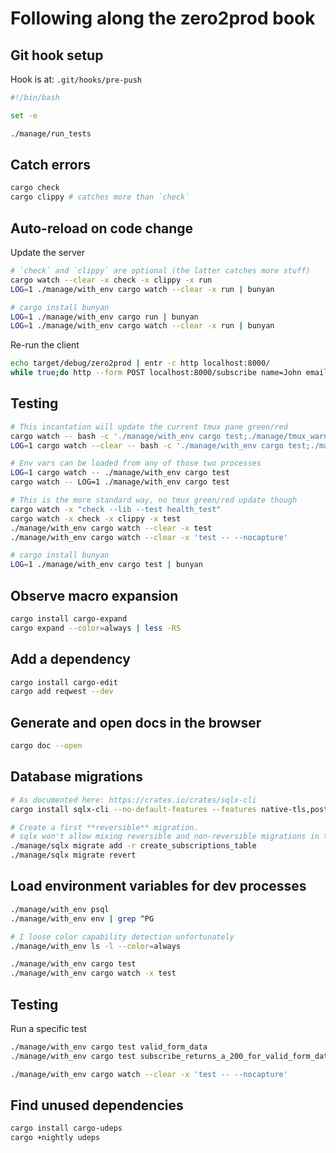 # Following along the zero2prod book

## Git hook setup

Hook is at: `.git/hooks/pre-push`
```bash
#!/bin/bash

set -e

./manage/run_tests
```

## Catch errors

```bash
cargo check
cargo clippy # catches more than `check`
```

## Auto-reload on code change

Update the server
```bash
# `check` and `clippy` are optional (the latter catches more stuff)
cargo watch --clear -x check -x clippy -x run
LOG=1 ./manage/with_env cargo watch --clear -x run | bunyan

# cargo install bunyan
LOG=1 ./manage/with_env cargo run | bunyan
LOG=1 ./manage/with_env cargo watch --clear -x run | bunyan
```

Re-run the client
```bash
echo target/debug/zero2prod | entr -c http localhost:8000/
while true;do http --form POST localhost:8000/subscribe name=John email=john-$(date +%s)@example.com;sleep 5;done
```

## Testing

```bash
# This incantation will update the current tmux pane green/red
cargo watch -- bash -c './manage/with_env cargo test;./manage/tmux_warn $?'
LOG=1 cargo watch --clear -- bash -c './manage/with_env cargo test;./manage/tmux_warn $?' | bunyan

# Env vars can be loaded from any of those two processes
LOG=1 cargo watch -- ./manage/with_env cargo test
cargo watch -- LOG=1 ./manage/with_env cargo test

# This is the more standard way, no tmux green/red update though
cargo watch -x "check --lib --test health_test"
cargo watch -x check -x clippy -x test
./manage/with_env cargo watch --clear -x test
./manage/with_env cargo watch --clear -x 'test -- --nocapture'

# cargo install bunyan
LOG=1 ./manage/with_env cargo test | bunyan
```

## Observe macro expansion

```bash
cargo install cargo-expand
cargo expand --color=always | less -RS
```

## Add a dependency

```bash
cargo install cargo-edit
cargo add reqwest --dev
```

## Generate and open docs in the browser

```bash
cargo doc --open
```

## Database migrations

```bash
# As documented here: https://crates.io/crates/sqlx-cli
cargo install sqlx-cli --no-default-features --features native-tls,postgres

# Create a first **reversible** migration.
# sqlx won't allow mixing reversible and non-reversible migrations in the same project
./manage/sqlx migrate add -r create_subscriptions_table
./manage/sqlx migrate revert
```

## Load environment variables for dev processes

```bash
./manage/with_env psql
./manage/with_env env | grep ^PG

# I loose color capability detection unfortunately
./manage/with_env ls -l --color=always

./manage/with_env cargo test
./manage/with_env cargo watch -x test
```

## Testing

Run a specific test
```bash
./manage/with_env cargo test valid_form_data
./manage/with_env cargo test subscribe_returns_a_200_for_valid_form_data -- --exact

./manage/with_env cargo watch --clear -x 'test -- --nocapture'
```

## Find unused dependencies

```bash
cargo install cargo-udeps
cargo +nightly udeps
```